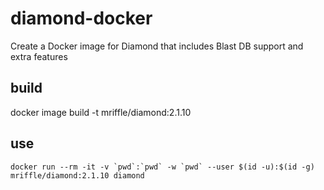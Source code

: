 # diamond-docker
Create a Docker image for Diamond that includes Blast DB support and extra features

## build
docker image build -t mriffle/diamond:2.1.10

## use
```
docker run --rm -it -v `pwd`:`pwd` -w `pwd` --user $(id -u):$(id -g) mriffle/diamond:2.1.10 diamond
```

